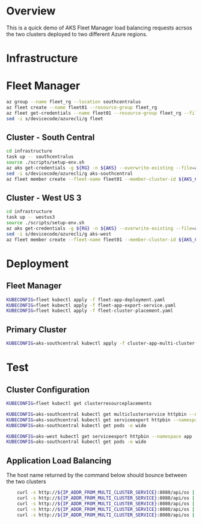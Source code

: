 # Overview
This is a quick demo of AKS Fleet Manager load balancing requests acrsos the two clusters deployed to two different Azure regions.

# Infrastructure 

# Fleet Manager 
```bash
az group --name fleet_rg --location southcentralus
az fleet create --name fleet01 --resource-group fleet_rg
az fleet get-credentials --name fleet01 --resource-group fleet_rg --file fleet
sed -i s/devicecode/azurecli/g fleet
```

## Cluster - South Central
```bash
cd infrastructure
task up -- southcentralus
source ./scripts/setup-env.sh
az aks get-credentials -g ${RG} -n ${AKS} --overwrite-existing --file=aks-southcentral
sed -i s/devicecode/azurecli/g aks-southcentral
az fleet member create --fleet-name fleet01 --member-cluster-id ${AKS_CLUSTER_ID} --name ${AKS} --resource-group ${RG} --no-wait
```

## Cluster - West US 3
```bash
cd infrastructure
task up -- westus3
source ./scripts/setup-env.sh
az aks get-credentials -g ${RG} -n ${AKS} --overwrite-existing --file=aks-west
sed -i s/devicecode/azurecli/g aks-west
az fleet member create --fleet-name fleet01 --member-cluster-id ${AKS_CLUSTER_ID} --name ${AKS} --resource-group ${RG} --no-wait
```

# Deployment
## Fleet Manager
```bash
KUBECONFIG=fleet kubectl apply -f fleet-app-deployment.yaml
KUBECONFIG=fleet kubectl apply -f fleet-app-export-service.yaml
KUBECONFIG=fleet kubectl apply -f fleet-cluster-placement.yaml
```
## Primary Cluster
```bash
KUBECONFIG=aks-southcentral kubectl apply -f cluster-app-multi-cluster-service.yaml
```

# Test
## Cluster Configuration
```bash
KUBECONFIG=fleet kubectl get clusterresourceplacements

KUBECONFIG=aks-southcentral kubectl get multiclusterservice httpbin --namespace app
KUBECONFIG=aks-southcentral kubectl get serviceexport httpbin --namespace app
KUBECONFIG=aks-southcentral kubectl get pods -o wide

KUBECONFIG=aks-west kubectl get serviceexport httpbin --namespace app
KUBECONFIG=aks-southcentral kubectl get pods -o wide
```

## Application Load Balancing
The host name returned by the command below should bounce between the two clusters
```bash 
    curl -s http://${IP_ADDR_FROM_MULTI_CLUSTER_SERVICE}:8080/api/os | jq .Host
    curl -s http://${IP_ADDR_FROM_MULTI_CLUSTER_SERVICE}:8080/api/os | jq .Host
    curl -s http://${IP_ADDR_FROM_MULTI_CLUSTER_SERVICE}:8080/api/os | jq .Host
    curl -s http://${IP_ADDR_FROM_MULTI_CLUSTER_SERVICE}:8080/api/os | jq .Host
    curl -s http://${IP_ADDR_FROM_MULTI_CLUSTER_SERVICE}:8080/api/os | jq .Host
```
